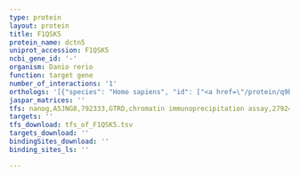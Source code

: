 ```yaml
---
type: protein
layout: protein
title: F1QSK5
protein_name: dctn5
uniprot_accession: F1QSK5
ncbi_gene_id: '-'
organism: Danio rerio
function: target gene
number_of_interactions: '1'
orthologs: '[{"species": "Homo sapiens", "id": ["<a href=\"/protein/q9bte1\">Q9BTE1</a>"]}, {"species": "Mus musculus", "id": ["<a href=\"/protein/q9qzb9\">Q9QZB9</a>"]}, {"species": "Rattus norvegicus", "id": ["<a href=\"/protein/g3v8c0\">G3V8C0</a>"]}, {"species": "Drosophila melanogaster", "id": ["<a href=\"/protein/q9vjq6\">Q9VJQ6</a>"]}, {"species": "Caenorhabditis elegans", "id": ["Q9N4I1"]}]'
jaspar_matrices: ''
tfs: nanog,A5JNG8,792333,GTRD,chromatin immunoprecipitation assay,27924024%5Buid%5D,No
targets: ''
tfs_download: tfs_of_F1QSK5.tsv
targets_download: ''
bindingSites_download: ''
binding_sites_ls: ''

---
```

